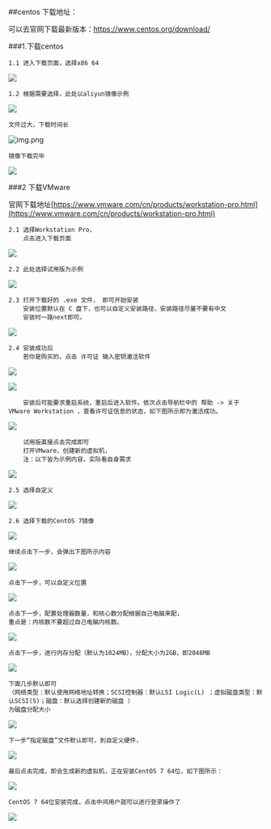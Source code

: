 ##centos 下载地址：

可以去官网下载最新版本：https://www.centos.org/download/

###1.下载centos

    1.1 进入下载页面，选择x86 64

![](linux_img/img.png)

    1.2 根据需要选择，此处以aliyun镜像示例

![](linux_img/img_1.png)

    文件过大，下载时间长

![img.png](img.png)

    镜像下载完毕

![](linux_img/img_2.png)

###2 下载VMware 

官网下载地址[https://www.vmware.com/cn/products/workstation-pro.html](https://www.vmware.com/cn/products/workstation-pro.html)

    2.1 选择Workstation Pro，
        点击进入下载页面

![](linux_img/img_3.png)

    2.2 此处选择试用版为示例

![](linux_img/img_4.png)

    2.3 打开下载好的 .exe 文件， 即可开始安装
        安装位置默认在 C 盘下，也可以自定义安装路径，安装路径尽量不要有中文
        安装时一路next即可。

![](linux_img/img_5.png)

    2.4 安装成功后
        若你是购买的，点击 许可证 输入密钥激活软件

![](linux_img/img_6.png)

![](linux_img/img_7.png)

        安装后可能要求重启系统，重启后进入软件。依次点击导航栏中的 帮助 -> 关于 VMware Workstation ，查看许可证信息的状态，如下图所示即为激活成功。

![](linux_img/img_8.png)

        试用版直接点击完成即可
        打开VMware，创建新的虚拟机，
        注：以下皆为示例内容，实际看自身需求

![](linux_img/img_9.png)

    2.5 选择自定义

![](linux_img/img_10.png)

    2.6 选择下载的CentOS 7镜像

![](linux_img/img_11.png)
    
    继续点击下一步，会弹出下图所示内容

![](linux_img/img_12.png)

    点击下一步，可以自定义位置

![](linux_img/img_13.png)

    点击下一步，配置处理器数量，和核心数分配根据自己电脑来配，
    重点是：内核数不要超过自己电脑内核数。

![](linux_img/img_14.png)

    点击下一步，进行内存分配（默认为1024MB），分配大小为2GB，即2048MB

![](linux_img/img_15.png)

    下面几步默认即可
    （网络类型：默认使用网络地址转换；SCSI控制器：默认LSI Logic(L) ；虚拟磁盘类型：默认SCSI(S)；磁盘：默认选择创建新的磁盘 ）
    为磁盘分配大小    

![](linux_img/img_16.png)

    下一步“指定磁盘”文件默认即可，到自定义硬件，

![](linux_img/img_17.png)

    最后点击完成，即会生成新的虚拟机，正在安装CentOS 7 64位，如下图所示：

![](linux_img/img_18.png)

    CentOS 7 64位安装完成，点击中间用户就可以进行登录操作了

![](linux_img/img_19.png)

